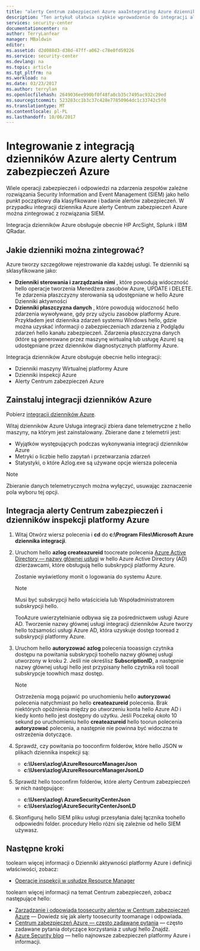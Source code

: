 ```yaml
---
title: "alerty Centrum zabezpieczeń Azure aaaIntegrating Azure dziennika integracji | Dokumentacja firmy Microsoft"
description: "Ten artykuł ułatwia szybkie wprowadzenie do integracji alerty Centrum zabezpieczeń z integracji dzienników Azure."
services: security-center
documentationcenter: na
author: TerryLanfear
manager: MBaldwin
editor: 
ms.assetid: d2d088d3-d38d-47ff-a062-c78e0fd59226
ms.service: security-center
ms.devlang: na
ms.topic: article
ms.tgt_pltfrm: na
ms.workload: na
ms.date: 03/23/2017
ms.author: terrylan
ms.openlocfilehash: 2649036ee990bf0f48fa0cb35c7495ac932c29ed
ms.sourcegitcommit: 523283cc1b3c37c428e77850964dc1c33742c5f0
ms.translationtype: MT
ms.contentlocale: pl-PL
ms.lasthandoff: 10/06/2017
---
```

# <a name="integrating-azure-security-center-alerts-with-azure-log-integration"></a>Integrowanie z integracją dzienników Azure alerty Centrum zabezpieczeń Azure
Wiele operacji zabezpieczeń i odpowiedzi na zdarzenia zespołów zależne rozwiązania Security Information and Event Management (SIEM) jako hello punkt początkowy dla klasyfikowane i badanie alertów zabezpieczeń. W przypadku integracji dziennika Azure alerty Centrum zabezpieczeń Azure można zintegrować z rozwiązania SIEM.

Integracja dzienników Azure obsługuje obecnie HP ArcSight, Splunk i IBM QRadar.

## <a name="what-logs-can-i-integrate"></a>Jakie dzienniki można zintegrować?
Azure tworzy szczegółowe rejestrowanie dla każdej usługi. Te dzienniki są sklasyfikowane jako:

* **Dzienniki sterowania i zarządzania nimi** , które powodują widoczność hello operacje tworzenia Menedżera zasobów Azure, UPDATE i DELETE. Te zdarzenia płaszczyzny sterowania są udostępniane w hello Azure Dzienniki aktywności
* **Dzienniki płaszczyzna danych** , które powodują widoczność hello zdarzenia wywoływane, gdy przy użyciu zasobów platformy Azure. Przykładem jest dziennika zdarzeń systemu Windows hello, gdzie można uzyskać informacji o zabezpieczeniach zdarzenia z Podglądu zdarzeń hello kanału zabezpieczeń. Zdarzenia płaszczyzna danych (które są generowane przez maszynę wirtualną lub usługę Azure) są udostępniane przez dzienników diagnostycznych platformy Azure.

Integracja dzienników Azure obsługuje obecnie hello integracji:

* Dzienniki maszyny Wirtualnej platformy Azure
* Dzienniki inspekcji Azure
* Alerty Centrum zabezpieczeń Azure

## <a name="install-azure-log-integration"></a>Zainstaluj integracji dzienników Azure
Pobierz [integracji dzienników Azure](https://www.microsoft.com/download/details.aspx?id=53324).

Witaj dzienników Azure Usługa integracji zbiera dane telemetryczne z hello maszyny, na którym jest zainstalowany.  Zbierane dane z telemetrii jest:

* Wyjątków występujących podczas wykonywania integracji dzienników Azure
* Metryki o liczbie hello zapytań i przetwarzania zdarzeń
* Statystyki, o które Azlog.exe są używane opcje wiersza polecenia

> [!NOTE]
> Zbieranie danych telemetrycznych można wyłączyć, usuwając zaznaczenie pola wyboru tej opcji.
>
>

## <a name="integrate-azure-audit-logs-and-security-center-alerts"></a>Integracja alerty Centrum zabezpieczeń i dzienników inspekcji platformy Azure
1. Witaj Otwórz wiersz polecenia i **cd** do **c:\Program Files\Microsoft Azure dziennika integracji**.
2. Uruchom hello **azlog createazureid** toocreate polecenia [Azure Active Directory — nazwy głównej usługi](../active-directory/active-directory-application-objects.md) w hello Azure Active Directory (AD) dzierżawcami, które obsługują hello subskrypcji platformy Azure.

    Zostanie wyświetlony monit o logowania do systemu Azure.

   > [!NOTE]
   > Musi być subskrypcji hello właściciela lub Współadministratorem subskrypcji hello.
   >
   >

    TooAzure uwierzytelnianie odbywa się za pośrednictwem usługi Azure AD.  Tworzenie nazwy głównej usługi integracji dzienników Azure tworzy hello tożsamości usługi Azure AD, która uzyskuje dostęp tooread z subskrypcji platformy Azure.
3. Uruchom hello **autoryzować azlog <SubscriptionID>**  polecenia tooassign czytnika dostępu na powitania subskrypcji toohello nazwy głównej usługi utworzony w kroku 2. Jeśli nie określisz **SubscriptionID**, a następnie nazwy głównej usługi hello jest przypisany hello czytnika roli tooall subskrypcje toowhich masz dostęp.

   > [!NOTE]
   > Ostrzeżenia mogą pojawić po uruchomieniu hello **autoryzować** polecenia natychmiast po hello **createazureid** polecenia. Brak niektórych opóźnienia między po utworzeniu konta hello Azure AD i kiedy konto hello jest dostępny do użytku. Jeśli Poczekaj około 10 sekund po uruchomieniu hello **createazureid** hello toorun polecenia **autoryzować** polecenia, a następnie nie powinna być widoczna te ostrzeżenia dotyczące.
   >
   >
4. Sprawdź, czy powitania po tooconfirm folderów, które hello JSON w plikach dziennika inspekcji są:

   * **c:\Users\azlog\AzureResourceManagerJson**
   * **c:\Users\azlog\AzureResourceManagerJsonLD**
5. Sprawdź hello tooconfirm folderów, które alerty Centrum zabezpieczeń w nich następujące:

   * **c:\Users\azlog\ AzureSecurityCenterJson**
   * **c:\Users\azlog\AzureSecurityCenterJsonLD**
6. Skonfiguruj hello SIEM pliku usługi przesyłania dalej łącznika toohello odpowiedni folder. procedury Hello różni się zależnie od hello SIEM używasz.

## <a name="next-steps"></a>Następne kroki
toolearn więcej informacji o Dzienniki aktywności platformy Azure i definicji właściwości, zobacz:

* [Operacje inspekcji w usłudze Resource Manager](../azure-resource-manager/resource-group-audit.md)

toolearn więcej informacji na temat Centrum zabezpieczeń, zobacz następujące hello:

* [Zarządzanie i odpowiada toosecurity alertów w Centrum zabezpieczeń Azure](security-center-managing-and-responding-alerts.md) — Dowiedz się jak alerty toosecurity toomanage i odpowiada.
* [Centrum zabezpieczeń Azure — często zadawane pytania](security-center-faq.md) — często zadawane pytania dotyczące korzystania z usługi hello Znajdź.
* [Azure Security blog](http://blogs.msdn.com/b/azuresecurity/) — hello najnowsze zabezpieczeń platformy Azure i informacji.
